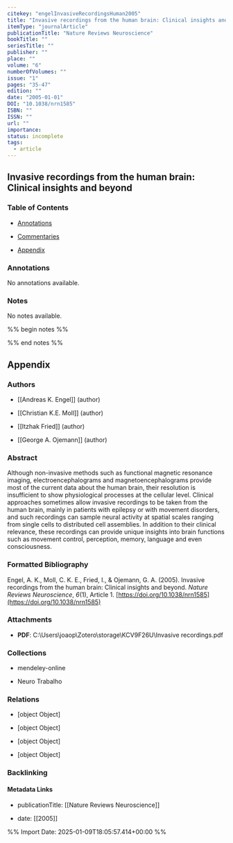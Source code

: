 ```yaml
---
citekey: "engelInvasiveRecordingsHuman2005"
title: "Invasive recordings from the human brain: Clinical insights and beyond"
itemType: "journalArticle"
publicationTitle: "Nature Reviews Neuroscience"
bookTitle: ""
seriesTitle: ""
publisher: ""
place: ""
volume: "6"
numberOfVolumes: ""
issue: "1"
pages: "35-47"
edition: ""
date: "2005-01-01"
DOI: "10.1038/nrn1585"
ISBN: ""
ISSN: ""
url: ""
importance: 
status: incomplete
tags:
  - article
---
```


## Invasive recordings from the human brain: Clinical insights and beyond

### Table of Contents

- [Annotations](#annotations)

+ [Commentaries](#commentaries)

- [Appendix](#appendix)

### Annotations


No annotations available.


### Notes


No notes available.


%% begin notes %%

<!-- Write your personal notes here -->

%% end notes %%

## Appendix

### Authors


- [[Andreas K. Engel]] (author)

- [[Christian K.E. Moll]] (author)

- [[Itzhak Fried]] (author)

- [[George A. Ojemann]] (author)



### Abstract

Although non-invasive methods such as functional magnetic resonance imaging, electroencephalograms and magnetoencephalograms provide most of the current data about the human brain, their resolution is insufficient to show physiological processes at the cellular level. Clinical approaches sometimes allow invasive recordings to be taken from the human brain, mainly in patients with epilepsy or with movement disorders, and such recordings can sample neural activity at spatial scales ranging from single cells to distributed cell assemblies. In addition to their clinical relevance, these recordings can provide unique insights into brain functions such as movement control, perception, memory, language and even consciousness.


### Formatted Bibliography

Engel, A. K., Moll, C. K. E., Fried, I., & Ojemann, G. A. (2005). Invasive recordings from the human brain: Clinical insights and beyond. _Nature Reviews Neuroscience_, _6_(1), Article 1. [https://doi.org/10.1038/nrn1585](https://doi.org/10.1038/nrn1585)




### Attachments


- **PDF**: C:\Users\joaop\Zotero\storage\KCV9F26U\Invasive recordings.pdf




### Collections


- mendeley-online

- Neuro Trabalho




### Relations


- [object Object]

- [object Object]

- [object Object]

- [object Object]



### Backlinking


#### Metadata Links


- publicationTitle: [[Nature Reviews Neuroscience]]




- date: [[2005]]





<!-- Any additional notes or comments -->


%% Import Date: 2025-01-09T18:05:57.414+00:00 %%
